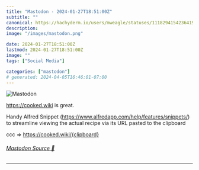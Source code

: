 ```yaml
---
title: "Mastodon - 2024-01-27T18:51:00Z"
subtitle: ""
canonical: https://hachyderm.io/users/mweagle/statuses/111829415423641911
description:
image: "/images/mastodon.png"

date: 2024-01-27T18:51:00Z
lastmod: 2024-01-27T18:51:00Z
image: ""
tags: ["Social Media"]

categories: ["mastodon"]
# generated: 2024-04-05T16:46:01-07:00
---
```

![Mastodon](/images/mastodon.png)

<p><a href="https://cooked.wiki" target="_blank" rel="nofollow noopener noreferrer" translate="no"><span class="invisible">https://</span><span class="">cooked.wiki</span><span class="invisible"></span></a> is great. </p><p>Handy Alfred Snippet (<a href="https://www.alfredapp.com/help/features/snippets/" target="_blank" rel="nofollow noopener noreferrer" translate="no"><span class="invisible">https://www.</span><span class="ellipsis">alfredapp.com/help/features/sn</span><span class="invisible">ippets/</span></a>) to streamline viewing the actual recipe via its URL pasted to the clipboard</p><p>ccc =&gt; <a href="https://cooked.wiki/{clipboard}" target="_blank" rel="nofollow noopener noreferrer" translate="no"><span class="invisible">https://</span><span class="">cooked.wiki/{clipboard}</span><span class="invisible"></span></a></p>


###### [Mastodon Source 🐘](https://hachyderm.io/@mweagle/111829415423641911)

___
